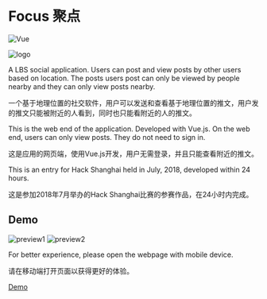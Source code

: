 # Focus 聚点

![Vue](https://img.shields.io/badge/Vue.js-2.5.16-brightgreen.svg)

![logo](https://s1.ax1x.com/2018/09/03/PzEAG4.png)

A LBS social application. Users can post and view posts by other users based on location. The posts users post can only be viewed by people nearby and they can only view posts nearby.

一个基于地理位置的社交软件，用户可以发送和查看基于地理位置的推文，用户发的推文只能被附近的人看到，同时也只能看附近的人的推文。

This is the web end of the application. Developed with Vue.js. On the web end, users can only view posts. They do not need to sign in.

这是应用的网页端，使用Vue.js开发，用户无需登录，并且只能查看附近的推文。

This is an entry for Hack Shanghai held in July, 2018, developed within 24 hours.

这是参加2018年7月举办的Hack Shanghai比赛的参赛作品，在24小时内完成。

## Demo

![preview1](https://s1.ax1x.com/2018/09/03/PzEIW4.png)
![preview2](https://s1.ax1x.com/2018/09/03/PzE5YF.png)

For better experience, please open the webpage with mobile device.

请在移动端打开页面以获得更好的体验。

[Demo](https://dakoala.github.io/Focus)
